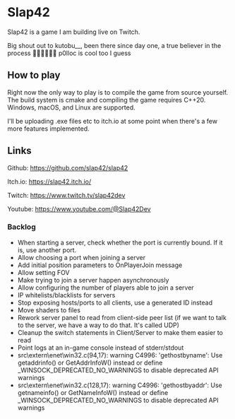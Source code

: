 # Slap42

Slap42 is a game I am building live on Twitch.

Big shout out to kutobu__, been there since day one, a true believer in the process 🥐🇫🇷🥖🙏💯
p0lloc is cool too I guess

## How to play

Right now the only way to play is to compile the game from source yourself.
The build system is cmake and compiling the game requires C++20.
Windows, macOS, and Linux are supported.

I'll be uploading .exe files etc to itch.io at some point when there's a few more features implemented.

## Links

Github: https://github.com/slap42/slap42

Itch.io: https://slap42.itch.io/

Twitch: https://www.twitch.tv/slap42dev

Youtube: https://www.youtube.com/@Slap42Dev

### Backlog

- When starting a server, check whether the port is currently bound. If it is, use another port.
- Allow choosing a port when joining a server
- Add initial position parameters to OnPlayerJoin message
- Allow setting FOV
- Make trying to join a server happen asynchronously
- Allow configuring the number of players able to join a server
- IP whitelists/blacklists for servers
- Stop exposing hosts/ports to all clients, use a generated ID instead
- Move shaders to files
- Rework server panel to read from client-side peer list (if we want to talk to the server, we have a way to do that. It's called UDP)
- Cleanup the switch statements in Client/Server to make them easier to read
- Point logs at an in-game console instead of stderr/stdout
- src\extern\enet\win32.c(94,17): warning C4996: 'gethostbyname': Use getaddrinfo() or GetAddrInfoW() instead or define _WINSOCK_DEPRECATED_NO_WARNINGS to disable deprecated API warnings
- src\extern\enet\win32.c(128,17): warning C4996: 'gethostbyaddr': Use getnameinfo() or GetNameInfoW() instead or define _WINSOCK_DEPRECATED_NO_WARNINGS to disable deprecated API warnings
